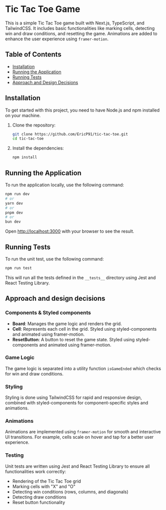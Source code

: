 # Tic Tac Toe Game

This is a simple Tic Tac Toe game built with Next.js, TypeScript, and TailwindCSS. It includes basic functionalities like marking cells, detecting win and draw conditions, and resetting the game. Animations are added to enhance the user experience using `framer-motion`.

## Table of Contents

- [Installation](#installation)
- [Running the Application](#running-the-application)
- [Running Tests](#running-tests)
- [Approach and Design Decisions](#approach-and-design-decisions)

## Installation

To get started with this project, you need to have Node.js and npm installed on your machine.

1. Clone the repository:

   ```bash
   git clone https://github.com/EricP91/tic-tac-toe.git
   cd tic-tac-toe
   ```

2. Install the dependencies:
   ```bash
   npm install
   ```

## Running the Application

To run the application locally, use the following command:

```bash
npm run dev
# or
yarn dev
# or
pnpm dev
# or
bun dev
```

Open [http://localhost:3000](http://localhost:3000) with your browser to see the result.

## Running Tests

To run the unit test, use the following command:

```bash
npm run test
```

This will run all the tests defined in the `__tests__` directory using Jest and React Testing Library.

## Approach and design decisions

### Components & Styled components

- **Board**: Manages the game logic and renders the grid.
- **Cell**: Represents each cell in the grid. Styled using styled-components and animated using framer-motion.
- **ResetButton**: A button to reset the game state. Styled using styled-components and animated using framer-motion.

### Game Logic

The game logic is separated into a utility function `isGameEnded` which checks for win and draw conditions.

### Styling

Styling is done using TailwindCSS for rapid and responsive design, combined with styled-components for component-specific styles and animations.

### Animations

Animations are implemented using `framer-motion` for smooth and interactive UI transitions. For example, cells scale on hover and tap for a better user experience.

### Testing

Unit tests are written using Jest and React Testing Library to ensure all functionalities work correctly:

- Rendering of the Tic Tac Toe grid
- Marking cells with "X" and "O"
- Detecting win conditions (rows, columns, and diagonals)
- Detecting draw conditions
- Reset button functionality
